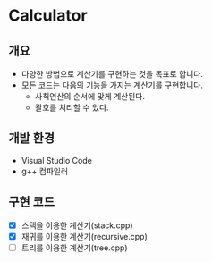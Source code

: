 # Calculator

## 개요
- 다양한 방법으로 계산기를 구현하는 것을 목표로 합니다.
- 모든 코드는 다음의 기능을 가지는 계산기를 구현합니다.
    - 사칙연산의 순서에 맞게 계산된다.
    - 괄호를 처리할 수 있다.

## 개발 환경
- Visual Studio Code
- g++ 컴파일러

## 구현 코드
- [x] 스택을 이용한 계산기(stack.cpp)
- [x] 재귀를 이용한 계산기(recursive.cpp)
- [ ] 트리를 이용한 계산기(tree.cpp)
